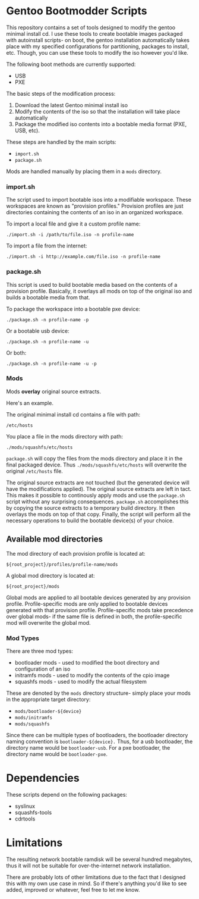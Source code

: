 # Gentoo Bootmodder Scripts

This repository contains a set of tools designed to modify the gentoo minimal
install cd. I use these tools to create bootable images packaged with autoinstall
scripts- on boot, the gentoo installation automatically takes place with my
specified configurations for partitioning, packages to install, etc. Though, you
can use these tools to modify the iso however you'd like.

The following boot methods are currently supported:

  - USB 
  - PXE

The basic steps of the modification process:

  1. Download the latest Gentoo minimal install iso
  2. Modify the contents of the iso so that the installation will take place
  automatically
  3. Package the modified iso contents into a bootable media format (PXE, USB,
  etc).

These steps are handled by the main scripts:

  - `import.sh`
  - `package.sh`

Mods are handled manually by placing them in a `mods` directory.

### import.sh

The script used to import bootable isos into a modifiable workspace. These
workspaces are known as "provision profiles." Provision profiles are just
directories containing the contents of an iso in an organized workspace.

To import a local file and give it a custom profile name:

    ./import.sh -i /path/to/file.iso -n profile-name

To import a file from the internet:

    ./import.sh -i http://example.com/file.iso -n profile-name

### package.sh

This script is used to build bootable media based on the contents of a provision
profile. Basically, it overlays all mods on top of the original iso and builds a
bootable media from that.

To package the workspace into a bootable pxe device:

    ./package.sh -n profile-name -p

Or a bootable usb device:

    ./package.sh -n profile-name -u

Or both:

    ./package.sh -n profile-name -u -p

### Mods

Mods **overlay** original source extracts.

Here's an example.

The original minimal install cd contains a file with path:

    /etc/hosts

You place a file in the mods directory with path:

    ./mods/squashfs/etc/hosts

`package.sh` will copy the files from the mods directory and place it in the
final packaged device. Thus `./mods/squashfs/etc/hosts` will overwrite the
original `/etc/hosts` file.

The original source extracts are not touched (but the generated device will have
the modifications applied). The original source extracts are left in tact.  This
makes it possible to continously apply mods and use the `package.sh` script
without any surprising consequences. `package.sh` accomplishes this by copying
the source extracts to a temporary build directory. It then overlays the mods on
top of that copy.  Finally, the script will perform all the necessary operations
to build the bootable device(s) of your choice.

## Available mod directories

The mod directory of each provision profile is located at:

    ${root_project}/profiles/profile-name/mods

A global mod directory is located at:

    ${root_project}/mods

Global mods are applied to all bootable devices generated by any provision
profile. Profile-specific mods are only applied to bootable devices generated
with that provision profile. Profile-specific mods take precedence over global
mods- if the same file is defined in both, the profile-specific mod will
overwrite the global mod.

### Mod Types

There are three mod types:

  - bootloader mods - used to modified the boot directory and configuration of
    an iso
  - initramfs mods - used to modify the contents of the cpio image
  - squashfs mods - used to modify the actual filesystem

These are denoted by the `mods` directory structure- simply place your mods in
the appropriate target directory:

  - `mods/bootloader-${device}`
  - `mods/initramfs`
  - `mods/squashfs`

Since there can be multiple types of bootloaders, the bootloader directory
naming convention is `bootloader-${device}.` Thus, for a usb bootloader, the
directory name would be `bootloader-usb`. For a pxe bootloader, the directory
name would be `bootloader-pxe`.

# Dependencies

These scripts depend on the following packages:

  - syslinux
  - squashfs-tools
  - cdrtools

# Limitations

The resulting network bootable ramdisk will be several hundred megabytes, thus
it will not be suitable for over-the-internet network installation.

There are probably lots of other limitations due to the fact that I designed
this with my own use case in mind. So if there's anything you'd like to see
added, improved or whatever, feel free to let me know.

